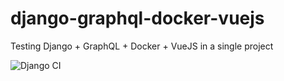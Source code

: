# django-graphql-docker-vuejs
Testing Django + GraphQL + Docker + VueJS in a single project

![Django CI](https://github.com/ragnarok22/django-graphql-docker-vuejs/workflows/Django%20CI/badge.svg)
